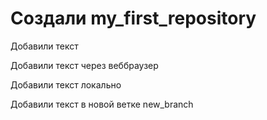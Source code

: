 # Создали my_first_repository

Добавили текст

Добавили текст через веббраузер

Добавили текст локально

Добавили текст в новой ветке new_branch